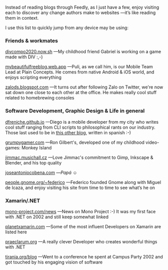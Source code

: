 Instead of reading blogs through Feedly, as I just have a few, enjoy visiting
each to discover any change authors make to websites —it’s like reading them in
context.

I use this list to quickly jump from any device may be using:

### Friends & workmates

[divcompo2020.now.sh](https://divcompo2020.now.sh) —My childhood friend Gabriel is working on a game made with DIV :,-)

[mybeautifulfreeblog.web.app](https://mybeautifulfreeblog.web.app) —Puli, as we call him, is our Mobile Team Lead at Plain Concepts. He comes from native Android & iOS world, and enjoys scripting everything

[zalods.blogspot.com](http://zalods.blogspot.com) —It turns out after following Zalo on Twitter, we're now sat down one close to each other at the office. He makes really cool stuff related to homebrewing consoles

### Software Development, Graphic Design & Life in general

[dfreniche.github.io](https://dfreniche.github.io) —Diego is a mobile developer from my city who writes cool stuff ranging from CLI scripts to philosophical rants on our industry. Those last used to be in [this other blog](http://blog.freniche.com/), written in spanish :-)

[grumpygamer.com](https://grumpygamer.com) —Ron Gilbert's, developed one of my
childhood video-games: Monkey Island

[jimmac.musichall.cz](http://jimmac.musichall.cz) —Love Jimmac's commitment to
Gimp, Inkscape & Blender, and his top quality

[joseantoniocobena.com](https://www.joseantoniocobena.com) —*Papá* ☺️

[people.gnome.org/~federico](https://people.gnome.org/~federico/) —Federico
founded Gnome along with Miguel de Icaza, and enjoy visiting his site from time
to time to see what’s he on

### Xamarin/.NET

[mono-project.com/news](https://www.mono-project.com/news/) —News on Mono Project :-) It was my first face with .NET on 2002 and still keep somewhat linked

[planetxamarin.com](https://www.planetxamarin.com/preview) —Some of the most
influent Developers on Xamarin are listed here

[praeclarum.org](http://praeclarum.org) —A really clever Developer who creates
wonderful things with .NET

[tirania.org/blog](http://tirania.org/blog) —Went to a conference he spent at
Campus Party 2002 and got touched by his engaging vision of software

